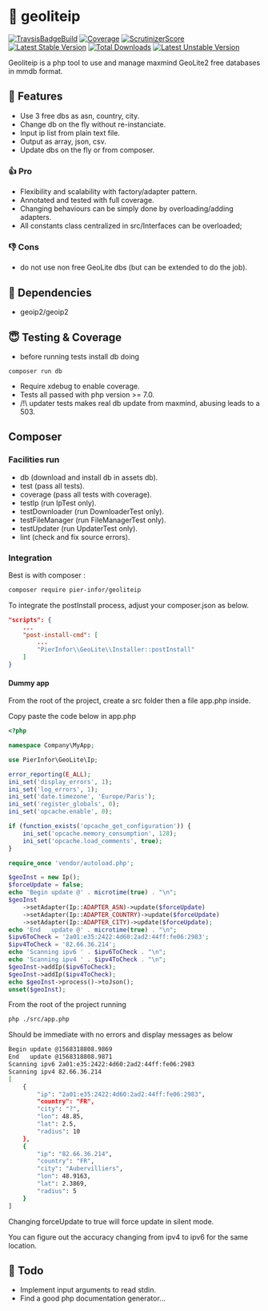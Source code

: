 # :elephant: geoliteip

[![TravsisBadgeBuild](https://travis-ci.org/pierre-fromager/geoliteip.svg?branch=master)](https://travis-ci.org/pierre-fromager/geoliteip)
[![Coverage](https://scrutinizer-ci.com/g/pierre-fromager/geoliteip/badges/coverage.png?b=master)](https://scrutinizer-ci.com/g/pierre-fromager/geoliteip/)
[![ScrutinizerScore](https://scrutinizer-ci.com/g/pierre-fromager/geoliteip/badges/quality-score.png?b=master)](https://scrutinizer-ci.com/g/pierre-fromager/geoliteip/)
[![Latest Stable Version](https://poser.pugx.org/pier-infor/geoliteip/v/stable)](https://packagist.org/packages/pier-infor/geoliteip)
[![Total Downloads](https://poser.pugx.org/pier-infor/geoliteip/downloads)](https://packagist.org/packages/pier-infor/geoliteip)
[![Latest Unstable Version](https://poser.pugx.org/pier-infor/geoliteip/v/unstable)](https://packagist.org/packages/pier-infor/geoliteip)

Geoliteip is a php tool to use and manage maxmind GeoLite2 free databases in mmdb format.

## :ocean: Features

* Use 3 free dbs as asn, country, city.
* Change db on the fly without re-instanciate.
* Input ip list from plain text file.
* Output as array, json, csv.
* Update dbs on the fly or from composer.

### :thumbsup: Pro

* Flexibility and scalability with factory/adapter pattern.
* Annotated and tested with full coverage.
* Changing behaviours can be simply done by overloading/adding adapters.
* All constants class centralized in src/Interfaces can be overloaded;

### :thumbsdown: Cons

* do not use non free GeoLite dbs (but can be extended to do the job).

## :construction_worker: Dependencies

* geoip2/geoip2

## :innocent: Testing & Coverage

* before running tests install db doing
```
composer run db
```
* Require xdebug to enable coverage.
* Tests all passed with php version >= 7.0.
* /!\\ updater tests makes real db update from maxmind, abusing leads to a 503.

## Composer 

### Facilities run

* db (download and install db in assets db).
* test (pass all tests).
* coverage (pass all tests with coverage).
* testIp (run IpTest only).
* testDownloader (run DownloaderTest only).
* testFileManager (run FileManagerTest only).
* testUpdater (run UpdaterTest only).
* lint (check and fix source errors).

### Integration

Best is with composer :  

``` bash
composer require pier-infor/geoliteip
```  

To integrate the postInstall process, adjust your composer.json as below.

``` json
"scripts": {
    ...
    "post-install-cmd": [
        ...
        "PierInfor\\GeoLite\\Installer::postInstall"
    ]
}
```

#### Dummy app

From the root of the project, create a src folder then a file app.php inside.

Copy paste the code below in app.php

``` php
<?php

namespace Company\MyApp;

use PierInfor\GeoLite\Ip;

error_reporting(E_ALL);
ini_set('display_errors', 1);
ini_set('log_errors', 1);
ini_set('date.timezone', 'Europe/Paris');
ini_set('register_globals', 0);
ini_set('opcache.enable', 0);

if (function_exists('opcache_get_configuration')) {
    ini_set('opcache.memory_consumption', 128);
    ini_set('opcache.load_comments', true);
}

require_once 'vendor/autoload.php';

$geoInst = new Ip();
$forceUpdate = false;
echo 'Begin update @' . microtime(true) . "\n";
$geoInst
    ->setAdapter(Ip::ADAPTER_ASN)->update($forceUpdate)
    ->setAdapter(Ip::ADAPTER_COUNTRY)->update($forceUpdate)
    ->setAdapter(Ip::ADAPTER_CITY)->update($forceUpdate);
echo 'End   update @' . microtime(true) . "\n";
$ipv6ToCheck = '2a01:e35:2422:4d60:2ad2:44ff:fe06:2983';
$ipv4ToCheck = '82.66.36.214';
echo 'Scanning ipv6 ' . $ipv6ToCheck . "\n";
echo 'Scanning ipv4 ' . $ipv4ToCheck . "\n";
$geoInst->addIp($ipv6ToCheck);
$geoInst->addIp($ipv4ToCheck);
echo $geoInst->process()->toJson();
unset($geoInst);
```

From the root of the project running

``` bash
php ./src/app.php
```

Should be immediate with no errors and display messages as below

``` bash
Begin update @1568318808.9869
End   update @1568318808.9871
Scanning ipv6 2a01:e35:2422:4d60:2ad2:44ff:fe06:2983
Scanning ipv4 82.66.36.214
[
    {
        "ip": "2a01:e35:2422:4d60:2ad2:44ff:fe06:2983",
        "country": "FR",
        "city": "?",
        "lon": 48.85,
        "lat": 2.5,
        "radius": 10
    },
    {
        "ip": "82.66.36.214",
        "country": "FR",
        "city": "Aubervilliers",
        "lon": 48.9163,
        "lat": 2.3869,
        "radius": 5
    }
]
```

Changing forceUpdate to true will force update in silent mode.

You can figure out the accuracy changing from ipv4 to ipv6 for the same location.

## :hamster: Todo

* Implement input arguments to read stdin.
* Find a good php documentation generator...
